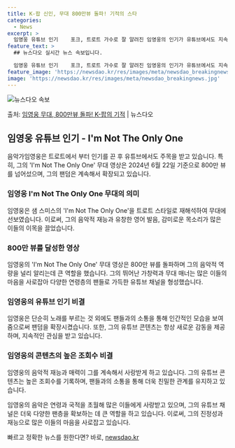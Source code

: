 ```yaml
---
title: K-팝 신인, 무대 800만뷰 돌파! 기적의 스타
categories:
  - News
excerpt: >
  임영웅 유튜브 인기    포크, 트로트 가수로 잘 알려진 임영웅의 인기가 유튜브에서도 지속되고 있습니다. 임…
feature_text: >
  ## 뉴스다오 실시간 뉴스 속보입니다.

  임영웅 유튜브 인기    포크, 트로트 가수로 잘 알려진 임영웅의 인기가 유튜브에서도 지속되고 있습니다. 임…
feature_image: 'https://newsdao.kr/res/images/meta/newsdao_breakingnews.jpg'
image: 'https://newsdao.kr/res/images/meta/newsdao_breakingnews.jpg'
---
```


![뉴스다오 속보](https://newsdao.kr/res/images/meta/newsdao_breakingnews.jpg)

<p>출처: <a href="https://newsdao.kr/4397" rel="dofollow">임영웅 무대, 800만뷰 돌파! K-팝의 기적</a> | 뉴스다오</p>

<h2 data-ke-size="size26">임영웅 유튜브 인기 - I'm Not The Only One</h2>

음악가임영웅은 트로트에서 부터 인기를 끈 후 유튜브에서도 주목을 받고 있습니다. 특히, 그의 'I'm Not The Only One' 무대 영상은 2024년 6월 22일 기준으로 800만 뷰를 넘어섰으며, 그의 팬덤은 계속해서 확장되고 있습니다.

<h3>임영웅 I'm Not The Only One 무대의 의미</h3>
임영웅은 샘 스미스의 'I'm Not The Only One'을 트로트 스타일로 재해석하여 무대에 선보였습니다. 이로써, 그의 음악적 재능과 유창한 영어 발음, 감미로운 목소리가 많은 이들의 이목을 끌었습니다.

<h3>800만 뷰를 달성한 영상</h3>
임영웅의 'I'm Not The Only One' 무대 영상은 800만 뷰를 돌파하며 그의 음악적 역량을 널리 알리는데 큰 역할을 했습니다. 그의 뛰어난 가창력과 무대 매너는 많은 이들의 마음을 사로잡아 다양한 연령층의 팬들로 가득한 유튜브 채널을 형성했습니다.

<h3>임영웅의 유튜브 인기 비결</h3>
임영웅은 단순히 노래를 부르는 것 외에도 팬들과의 소통을 통해 인간적인 모습을 보여줌으로써 팬덤을 확장시켰습니다. 또한, 그의 유튜브 콘텐츠는 항상 새로운 감동을 제공하며, 지속적인 관심을 받고 있습니다.

<h3>임영웅의 콘텐츠의 높은 조회수 비결</h3>
임영웅의 음악적 재능과 매력이 그를 계속해서 사랑받게 하고 있습니다. 그의 유튜브 콘텐츠는 높은 조회수를 기록하며, 팬들과의 소통을 통해 더욱 친밀한 관계를 유지하고 있습니다.

임영웅의 음악은 연령과 국적을 초월해 많은 이들에게 사랑받고 있으며, 그의 유튜브 채널은 더욱 다양한 팬층을 확보하는 데 큰 역할을 하고 있습니다. 이로써, 그의 진정성과 재능으로 많은 이들의 마음을 사로잡고 있습니다. 

빠르고 정확한 뉴스를 원한다면? 바로, <a href="https://newsdao.kr" rel="dofollow">newsdao.kr</a>


